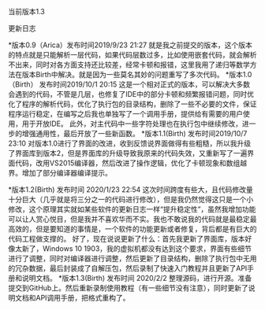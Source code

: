 当前版本1.3

更新日志

*版本0.9（Arica）发布时间2019/9/23 21:27
就是我之前提交的版本，这个版本的特点就是只能解析一层代码，如果代码层数过多，比如使用嵌套代码，就会解析不出来，同时对各方面支持还比较差，经常卡顿和报错，这里我用了递归等数学方法在版本Birth中解决。就是因为一些莫名其妙的问题重写了多次代码。
*版本1.0（Birth） 发布时间2019/10/1 20:15
这是一个相对正式的版本，可以解决大多数会遇到的代码，不管是几层，也修复了IDE中的部分卡顿和频繁报错问题，同时优化了程序的解析代码，优化了执行包的目录结构，删除了一些不必要的文件，保证程序运行稳定，在编写之后我也单独写了一个调用手册，提供给有需要的用户使用，用于开放IDE。
此外，对主代码中一些字符处理也在执行包中继续修改，进一步的增强通用性，最后开放了一些新函数。
*版本1.1(Birth) 发布时间2019/10/7 23:10
对版本1.0进行了界面的改进，收到反馈说界面做得有些粗糙，所以我升级了界面库到版本2，但是界面库的升级导致我原来的代码失效，又重新写了一遍界面代码，改用VS2015编译器，然后改进了操作逻辑，优化了卡顿现象和数组越界。增加了部分编译器编译提示。


*版本1.2(Birth) 发布时间 2020/1/23 22:54
这次时间跨度有些大，且代码修改量十分巨大（几乎就是将三分之一的代码进行修改），但是我仍然觉得这只是一个小修改，这个原理其实就如某些软件的更新日志一样“提升稳定性”，虽然我增加功能可以让人赏心悦目，但是我并不喜欢华而不实。我也不敢说我的代码就是最稳定最高效的，但是要知道的事情是，一个软件的功能更新或者修复，背后都是有巨大的代码工程做支撑的。
好了，现在说说更新了什么：首先我更新了界面库，版本好像太新了，Windows 10 1903，我的虚拟机都没有达到这个要求，界面有些细节进行了调整，同时对编译器进行调整，然后更新了目录结构，删除了执行包中无用的冗杂数据，最后封装成了自解压包，然后录制了快速入门教程并且更新了API手册和说明文档。
*版本1.3(Birth) 发布时间 2020/2/2
整理源码，进行开源。准备提交到GitHub上。然后重新录制使用教程（有一些细节没有注意），同时更新了说明文档和API调用手册，把格式重构了。
